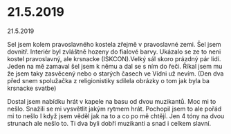 # 21.5.2019

21.5.2019

Sel jsem kolem pravoslavného kostela zřejmě v pravoslavné zemi. Šel jsem dovnitř. Interiér byl zvláštně hozeny do fialové barvy. Ukázalo se ze to neni kostel pravoslavný, ale krsnacke (ISKCON).Velký sál skoro  prázdný pár lidí. Jeden na mě zamaval šel jsem k němu a dal se s ním do řeči. Říkal jsem mu že jsem taky zasvěcený nebo o starých časech ve Vídni už nevím. (Den dva před snem spolužačka z religionistiky sdilela obrázky o tom jak byla ba krsnacke  svatbe)

Dostal jsem nabídku hrát v kapele na basu  od dvou muzikantů. Moc mi to nešlo. Snažili se mi vysvětlit jakým rytmem hrát. Pochopil jsem to ale pořád mi to nešlo I když jsem věděl jak na to a co po mě chtějí. Jen 4 tóny na dvou strunach ale nešlo to. Ti dva byli dobří muzikanti a snad i celkem slavní.
